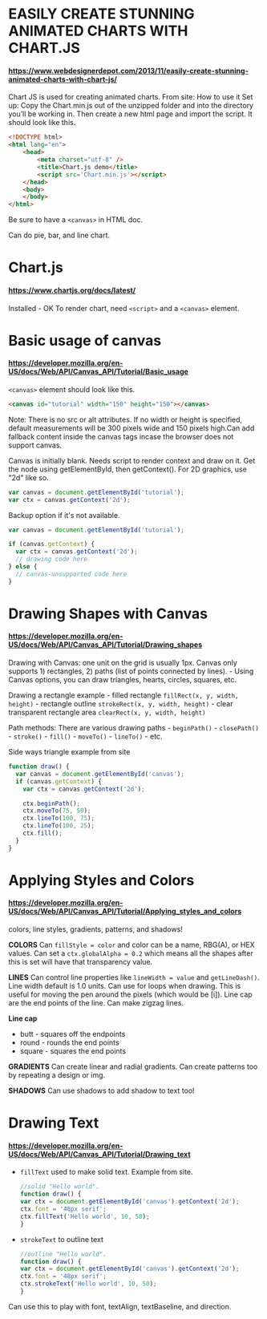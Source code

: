 # EASILY CREATE STUNNING ANIMATED CHARTS WITH CHART.JS
#### https://www.webdesignerdepot.com/2013/11/easily-create-stunning-animated-charts-with-chart-js/
Chart JS is used for creating animated charts.
From site: How to use it
Set up: Copy the Chart.min.js out of the unzipped folder and into the directory you’ll be working in. Then create a new html page and import the script. It should look like this. 

```html
<!DOCTYPE html>
<html lang="en">
    <head>
        <meta charset="utf-8" />
        <title>Chart.js demo</title>
        <script src='Chart.min.js'></script>
    </head>
    <body>
    </body>
</html>
```

Be sure to have a `<canvas>` in HTML doc.

Can do pie, bar, and line chart. 


# Chart.js
#### https://www.chartjs.org/docs/latest/ 
Installed - OK
To render chart, need `<script>` and a `<canvas>` element.

# Basic usage of canvas
#### https://developer.mozilla.org/en-US/docs/Web/API/Canvas_API/Tutorial/Basic_usage
`<canvas>` element should look like this. 

```html
<canvas id="tutorial" width="150" height="150"></canvas>
```

Note: There is no src or alt attributes. If no width or height is specified, default measurements will be 300 pixels wide and 150 pixels high.Can add fallback content inside the canvas tags incase the browser does not support canvas.

Canvas is initially blank. Needs script to render context and draw on it. Get the node using getElementById, then getContext(). For 2D graphics, use "2d" like so.

```js
var canvas = document.getElementById('tutorial');
var ctx = canvas.getContext('2d');
```

Backup option if it's not available. 

```js
var canvas = document.getElementById('tutorial');

if (canvas.getContext) {
  var ctx = canvas.getContext('2d');
  // drawing code here
} else {
  // canvas-unsupported code here
}
```

# Drawing Shapes with Canvas 
#### https://developer.mozilla.org/en-US/docs/Web/API/Canvas_API/Tutorial/Drawing_shapes
Drawing with Canvas: one unit on the grid is usually 1px.
Canvas only supports 1) rectangles, 2) paths (list of points connected by lines).
    - Using Canvas options, you can draw triangles, hearts, circles, squares, etc.

Drawing a rectangle example
    - filled rectangle `fillRect(x, y, width, height)`
    - rectangle outline `strokeRect(x, y, width, height)`
    - clear transparent rectangle area `clearRect(x, y, width, height)`

Path methods: There are various drawing paths
    - `beginPath()`
    - `closePath()`
    - `stroke()` 
    - `fill()`
    - `moveTo()`
    - `lineTo()`
    - etc.

Side ways triangle example from site 

```js
function draw() {
  var canvas = document.getElementById('canvas');
  if (canvas.getContext) {
    var ctx = canvas.getContext('2d');

    ctx.beginPath();
    ctx.moveTo(75, 50);
    ctx.lineTo(100, 75);
    ctx.lineTo(100, 25);
    ctx.fill();
  }
}
```

# Applying Styles and Colors
#### https://developer.mozilla.org/en-US/docs/Web/API/Canvas_API/Tutorial/Applying_styles_and_colors
colors, line styles, gradients, patterns, and shadows!

**COLORS**
Can `fillStyle = color` and color can be a name, RBG(A), or HEX values.
Can set a `ctx.globalAlpha = 0.2` which means all the shapes after this is set will have that transparency value. 

**LINES**
Can control line properties like `lineWidth = value` and `getLineDash()`. Line width default is 1.0 units. Can use for loops when drawing. This is useful for moving the pen around the pixels (which would be [i]). Line cap are the end points of the line. Can make zigzag lines.

**Line cap**
- butt - squares off the endpoints
- round - rounds the end points
- square - squares the end points

**GRADIENTS** 
Can create linear and radial gradients. Can create patterns too by repeating a design or img.

**SHADOWS** 
Can use shadows to add shadow to text too!


# Drawing Text
#### https://developer.mozilla.org/en-US/docs/Web/API/Canvas_API/Tutorial/Drawing_text

- `fillText` used to make solid text. Example from site.

    ```js
    //solid "Hello world".
    function draw() {
    var ctx = document.getElementById('canvas').getContext('2d');
    ctx.font = '48px serif';
    ctx.fillText('Hello world', 10, 50);
    }
    ```

- `strokeText` to outline text

    ```js
    //outline "Hello world".
    function draw() {
    var ctx = document.getElementById('canvas').getContext('2d');
    ctx.font = '48px serif';
    ctx.strokeText('Hello world', 10, 50);
    }
    ```

Can use this to play with font, textAlign, textBaseline, and direction. 